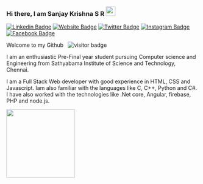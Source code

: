 ###  Hi there, I am Sanjay Krishna S R <img src="https://media.giphy.com/media/hvRJCLFzcasrR4ia7z/giphy.gif" width="25"> 

[![Linkedin Badge](https://img.shields.io/badge/-LinkedIn-0e76a8?style=flat-square&logo=Linkedin&logoColor=white)](https://linkedin.com/in/sanjaykrishna1203)
[![Website Badge](https://img.shields.io/badge/Website-3b5998?style=flat-square&logo=google-chrome&logoColor=white)](https://sanjaykrishna1203.github.io/mywebsite/)
[![Twitter Badge](https://img.shields.io/badge/-Twitter-00acee?style=flat-square&logo=Twitter&logoColor=white)](https://twitter.com/SRSanjayKrishna)
[![Instagram Badge](https://img.shields.io/badge/-Instagram-e4405f?style=flat-square&logo=Instagram&logoColor=white)](https://instagram.com/sanjaykrishna1203/)
[![Facebook Badge](https://img.shields.io/badge/Facebook-1877F2?style=flat-square&logo=facebook&logoColor=white)](https://t.me/GKassym)

Welcome to my Github &nbsp; ![visitor badge](https://visitor-badge.glitch.me/badge?page_id=sanjaykrishna1203.visitor-badge)

I am an enthusiastic Pre-Final year student pursuing Computer science and Engineering from Sathyabama Institute of Science and Technology, Chennai.

I am a Full Stack Web developer with good experience in HTML, CSS and Javascript. Iam also familiar with the languages like C, C++, Python and C#. I have also worked with the technologies like .Net core, Angular, firebase, PHP and node.js.
<!--
### :hammer_and_wrench: Languages and Tools :

<div>
  <img src="https://github.com/devicons/devicon/blob/master/icons/angularjs/angularjs-original.svg" title="Angular" alt="Angular" width="40" height="40"/>&nbsp;
  <img src="https://github.com/devicons/devicon/blob/master/icons/bootstrap/bootstrap-original-wordmark.svg" title="Bootstrap" alt="Bootstrap" width="40" height="40"/>&nbsp;
  <img src="https://github.com/devicons/devicon/blob/master/icons/blender/blender-original-wordmark.svg" title="Blender" alt="Blender" width="40" height="40"/>&nbsp;
  <img src="https://github.com/devicons/devicon/blob/master/icons/c/c-original.svg" title="C" alt="C" width="40" height="40"/>&nbsp;
  <img src="https://github.com/devicons/devicon/blob/master/icons/csharp/csharp-original.svg" alt="C#" width="40" height="40"/>&nbsp;
  <img src="" alt="" width="40" height="40"/>&nbsp;
  <img src="" alt="" width="40" height="40"/>&nbsp;
  <img src="" alt="" width="40" height="40"/>&nbsp;
  <img src="" alt="" width="40" height="40"/>&nbsp;
  <img src="" alt="" width="40" height="40"/>&nbsp;
  <img src="" alt="" width="40" height="40"/>&nbsp;
  <img src="" alt="" width="40" height="40"/>&nbsp;
  <img src="" alt="" width="40" height="40"/>&nbsp;
  <img src="" alt="" width="40" height="40"/>&nbsp;
  <img src="" alt="" width="40" height="40"/>&nbsp;
  <img src="" alt="" width="40" height="40"/>&nbsp;
  <img src="" alt="" width="40" height="40"/>&nbsp;
  <img src="" alt="" width="40" height="40"/>&nbsp;
  <img src="" alt="" width="40" height="40"/>&nbsp;
  <img src="" alt="" width="40" height="40"/>&nbsp;
  <img src="" alt="" width="40" height="40"/>&nbsp;
  <img src="" alt="" width="40" height="40"/>&nbsp;

</div>
-->
<img height="180em" src="https://github-readme-stats.vercel.app/api?username=sanjaykrishna1203&show_icons=true&hide_border=true&&count_private=true&include_all_commits=true&&&title_color=0891b2&text_color=ffffff&icon_color=0891b2&bg_color=1c1917&hide_border=true&show_icons=true" />

